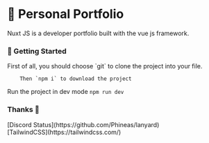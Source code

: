 <h1> 👋 Personal Portfolio </h1>

<p> Nuxt JS is a developer portfolio built with the vue js framework. </p>


<h3> 🔧 Getting  Started </h3>
 First of all, you should choose `git` to clone the project into your file. 

        Then `npm i` to download the project

 Run the project in dev mode
      `npm run dev`

<h3> Thanks 🙏 </h3>
[Discord Status](https://github.com/Phineas/lanyard) <br>
[TailwindCSS](https://tailwindcss.com/) 
